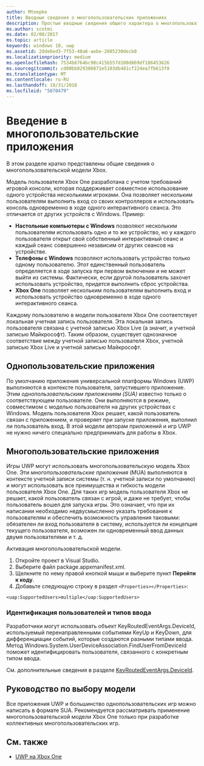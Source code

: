 ```yaml
---
author: Mtoepke
title: Вводные сведения о многопользовательских приложениях
description: Простые вводные сведения общего характера о многопользовательской модели Xbox.
ms.author: scotmi
ms.date: 02/08/2017
ms.topic: article
keywords: windows 10, uwp
ms.assetid: 2dde6ed3-7f53-48a6-aebe-2605230decb8
ms.localizationpriority: medium
ms.openlocfilehash: 7534b6764bc98c415b557d100d869df186453626
ms.sourcegitcommit: cd00bb829306871e5103db481cf224ea7fb613f0
ms.translationtype: MT
ms.contentlocale: ru-RU
ms.lasthandoff: 10/31/2018
ms.locfileid: "5870479"
---
```

# <a name="introduction-to-multi-user-applications"></a>Введение в многопользовательские приложения

В этом разделе кратко представлены общие сведения о многопользовательской модели Xbox.

Модель пользователя Xbox One разработана с учетом требований игровой консоли, которая поддерживает совместное использование одного устройства несколькими игроками. Она позволяет нескольким пользователям выполнить вход со своих контроллеров и использовать консоль одновременно в ходе одного интерактивного сеанса. Это отличается от других устройств с Windows. Пример:
* **Настольные компьютеры с Windows** позволяют нескольким пользователям использовать одно и то же устройство, но у каждого пользователя открыт свой собственный интерактивный сеанс и каждый сеанс совершенно независим от других сеансов на устройстве.
* **Телефоны с Windows** позволяют использовать устройство только одному пользователю. Этот единственный пользователь определяется в ходе запуска при первом включении и не может выйти из системы. Фактически, если другой пользователь захочет использовать устройство, придется выполнить сброс устройства. 
* **Xbox One** позволяет нескольким пользователям выполнить вход и использовать устройство одновременно в ходе одного интерактивного сеанса.

Каждому пользователю в модели пользователя Xbox One соответствует локальная учетная запись пользователя. Эта локальная запись пользователя связана с учетной записью Xbox Live (а значит, и учетной записью Майкрософт). Таким образом, существует однозначное соответствие между учетной записью пользователя Xbox, учетной записью Xbox Live и учетной записью Майкрософт.

## <a name="single-user-applications"></a>Однопользовательские приложения
По умолчанию приложения универсальной платформы Windows (UWP) выполняются в контексте пользователя, запустившего приложение. Этим *однопользовательским приложениям (SUA)* известно только о соответствующем пользователе. Они выполняются в режиме, совместимом с моделью пользователя на других устройствах с Windows. Модель пользователя Xbox решает, какой пользователь связан с приложением, и проверяет при запуске приложения, выполнил ли пользователь вход. В этой модели авторам приложений и игр UWP не нужно ничего специально предпринимать для работы в Xbox. 

## <a name="multi-user-applications"></a>Многопользовательские приложения
Игры UWP могут использовать многопользовательскую модель Xbox One. Эти *многопользовательские приложения* (MUA) выполняются в контексте учетной записи системы (т. н. учетной записи по умолчанию) и могут использовать все преимущества и гибкость модели пользователя Xbox One. Для таких игр модель пользователя Xbox не решает, какой пользователь связан с игрой, и даже не требует, чтобы пользователь вошел для запуска игры. Это означает, что при их написании необходимо недвусмысленно указать требования к пользователям и обеспечить возможность управления таковыми: обязателен ли вход пользователя в систему, используется ли концепция текущего пользователя, возможен ли одновременный ввод данных двумя пользователями и т. д.
   
Активация многопользовательской модели.   
1. Откройте проект в Visual Studio.   
2. Выберите файл package.appxmanifest.xml.   
3. Щелкните по нему правой кнопкой мыши и выберите пункт **Перейти к коду**.   
4. Добавьте следующую строку в раздел `<Properties></Properties>`:

```
<uap:SupportedUsers>multiple</uap:SupportedUsers>
```

### <a name="identifying-users-and-inputs"></a>Идентификация пользователей и типов ввода
Разработчики могут использовать объект KeyRoutedEventArgs.DeviceId, используемый перенаправленными событиями KeyUp и KeyDown, для дифференциации событий, которые создаются разными типами ввода.
Метод Windows.System.UserDeviceAssociation.FindUserFromDeviceId поможет идентифицировать пользователя, связанного с конкретным типом ввода.

См. дополнительные сведения в разделе [KeyRoutedEventArgs.DeviceId](https://msdn.microsoft.com/library/windows/apps/windows.ui.xaml.input.keyroutedeventargs.deviceid).


## <a name="guidance-on-which-model-to-choose"></a>Руководство по выбору модели
Все приложения UWP и большинство однопользовательских игр можно написать в формате SUA. Рекомендуется рассматривать применение многопользовательской модели Xbox One только при разработке коллективных многопользовательских игр.

## <a name="see-also"></a>См. также
- [UWP на Xbox One](index.md)
